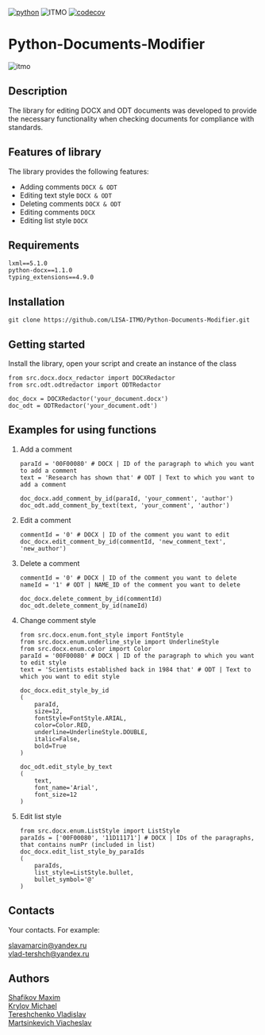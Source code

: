 [![python](https://badgen.net/badge/python/3.9|3.10|3.11/blue?icon=python)](https://www.python.org/)
![ITMO](https://raw.githubusercontent.com/aimclub/open-source-ops/43bb283758b43d75ec1df0a6bb4ae3eb20066323/badges/ITMO_badge_rus.svg)
[![codecov](https://codecov.io/gh/LISA-ITMO/Python-Documents-Modifier/graph/badge.svg?token=QA6VQJE7AY)](https://codecov.io/gh/LISA-ITMO/Python-Documents-Modifier)

# Python-Documents-Modifier
![itmo](https://camo.githubusercontent.com/b9e4dd42874893b566fbc4c77daa19012408f5b5411a0625bb6b1a8e0212b39f/68747470733a2f2f69746d6f2e72752f66696c652f70616765732f3231332f6c6f676f5f6e615f706c6173686b655f727573736b69795f62656c79792e706e67)
## Description
The library for editing DOCX and ODT documents was developed to provide the necessary functionality when checking documents for compliance with standards.

## Features of library
The library provides the following features:
* Adding comments ```DOCX & ODT```
* Editing text style ```DOCX & ODT```
* Deleting comments ```DOCX & ODT```
* Editing comments ```DOCX```
* Editing list style ```DOCX```

## Requirements
```
lxml==5.1.0
python-docx==1.1.0
typing_extensions==4.9.0
```

## Installation
```git clone https://github.com/LISA-ITMO/Python-Documents-Modifier.git```

## Getting started
Install the library, open your script and create an instance of the class
```pycon
from src.docx.docx_redactor import DOCXRedactor
from src.odt.odtredactor import ODTRedactor

doc_docx = DOCXRedactor('your_document.docx')
doc_odt = ODTRedactor('your_document.odt')
```

## Examples for using functions
1) Add a comment
    ```pycon
    paraId = '00F00080' # DOCX | ID of the paragraph to which you want to add a comment
    text = 'Research has shown that' # ODT | Text to which you want to add a comment
    
    doc_docx.add_comment_by_id(paraId, 'your_comment', 'author')
    doc_odt.add_comment_by_text(text, 'your_comment', 'author')
    ```
2) Edit a comment
    ```pycon
    commentId = '0' # DOCX | ID of the comment you want to edit
    doc_docx.edit_comment_by_id(commentId, 'new_comment_text', 'new_author')
    ```
3) Delete a comment
    ```pycon
    commentId = '0' # DOCX | ID of the comment you want to delete
    nameId = '1' # ODT | NAME_ID of the comment you want to delete
   
    doc_docx.delete_comment_by_id(commentId)
    doc_odt.delete_comment_by_id(nameId)
    ```
4) Change comment style
    ```pycon
    from src.docx.enum.font_style import FontStyle
    from src.docx.enum.underline_style import UnderlineStyle
    from src.docx.enum.color import Color
    paraId = '00F00080' # DOCX | ID of the paragraph to which you want to edit style
    text = 'Scientists established back in 1984 that' # ODT | Text to which you want to edit style
   
    doc_docx.edit_style_by_id
    (
        paraId,
        size=12,
        fontStyle=FontStyle.ARIAL,
        color=Color.RED,
        underline=UnderlineStyle.DOUBLE,
        italic=False,
        bold=True
    )
   
    doc_odt.edit_style_by_text
    (
        text,
        font_name='Arial',
        font_size=12
    )
    ```
5) Edit list style
    ```pycon
    from src.docx.enum.ListStyle import ListStyle
    paraIds = ['00F00080', '11D11171'] # DOCX | IDs of the paragraphs, that contains numPr (included in list)
    doc_docx.edit_list_style_by_paraIds
    (
        paraIds,
        list_style=ListStyle.bullet,
        bullet_symbol='@'
    )
    ```

## Contacts
Your contacts. For example:

slavamarcin@yandex.ru\
vlad-tershch@yandex.ru

## Authors
[Shafikov Maxim](https://github.com/MrAmfix)\
[Krylov Michael](https://github.com/Inf1nity2483)\
[Tereshchenko Vladislav](https://github.com/Vl-Tershch)\
[Martsinkevich Viacheslav](https://github.com/slavamarcin)